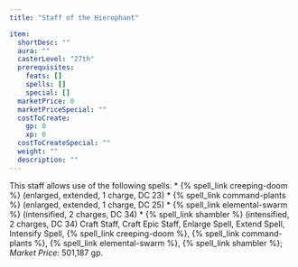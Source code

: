```yaml
---
title: "Staff of the Hierophant"

item:
  shortDesc: ""
  aura: ""
  casterLevel: "27th"
  prerequisites:
    feats: []
    spells: []
    special: []
  marketPrice: 0
  marketPriceSpecial: ""
  costToCreate:
    gp: 0
    xp: 0
  costToCreateSpecial: ""
  weight: ""
  description: ""
---
```

This staff allows use of the following spells.
     * {% spell_link creeping-doom %} (enlarged, extended, 1 charge, DC 23)
     * {% spell_link command-plants %} (enlarged, extended, 1 charge, DC 25)
     * {% spell_link elemental-swarm %} (intensified, 2 charges, DC 34)
     * {% spell_link shambler %} (intensified, 2 charges, DC 34)
Craft Staff, Craft Epic Staff, Enlarge Spell, Extend Spell, Intensify Spell, {% spell_link creeping-doom %}, {% spell_link command-plants %}, {% spell_link elemental-swarm %}, {% spell_link shambler %}; _Market Price:_ 501,187 gp.

